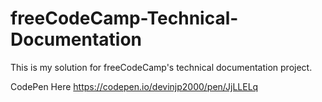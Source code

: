 # freeCodeCamp-Technical-Documentation
This is my solution for freeCodeCamp's technical documentation project.

CodePen Here 
https://codepen.io/devinjp2000/pen/JjLLELq
